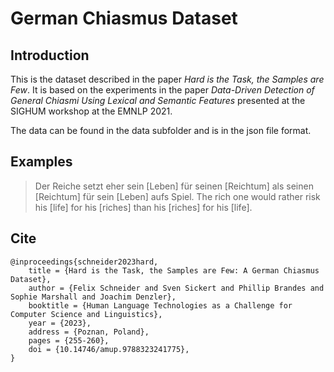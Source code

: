 # German Chiasmus Dataset

## Introduction

This is the dataset described in the paper *Hard is the Task, the Samples are Few*.
It is based on the experiments in the paper *Data-Driven Detection of General Chiasmi Using Lexical and Semantic Features* presented at the SIGHUM workshop at the EMNLP 2021.

The data can be found in the data subfolder and is in the json file format.

## Examples

> Der Reiche setzt eher sein [Leben] für seinen [Reichtum] als seinen [Reichtum] für sein [Leben] aufs Spiel.
> The rich one would rather risk his [life] for his [riches] than his [riches] for his [life].


## Cite

```
@inproceedings{schneider2023hard,
    title = {Hard is the Task, the Samples are Few: A German Chiasmus Dataset},
    author = {Felix Schneider and Sven Sickert and Phillip Brandes and Sophie Marshall and Joachim Denzler},
    booktitle = {Human Language Technologies as a Challenge for Computer Science and Linguistics},
    year = {2023},
    address = {Poznan, Poland},
    pages = {255-260},
    doi = {10.14746/amup.9788323241775},
}
```